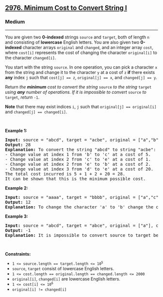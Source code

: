 <h2><a href="https://leetcode.com/problems/minimum-cost-to-convert-string-i/?envType=problem-list-v2&envId=shortest-path">2976. Minimum Cost to Convert String I</a></h2><h3>Medium</h3><hr><p>You are given two <strong>0-indexed</strong> strings <code>source</code> and <code>target</code>, both of length <code>n</code> and consisting of <strong>lowercase</strong> English letters. You are also given two <strong>0-indexed</strong> character arrays <code>original</code> and <code>changed</code>, and an integer array <code>cost</code>, where <code>cost[i]</code> represents the cost of changing the character <code>original[i]</code> to the character <code>changed[i]</code>.</p>

<p>You start with the string <code>source</code>. In one operation, you can pick a character <code>x</code> from the string and change it to the character <code>y</code> at a cost of <code>z</code> <strong>if</strong> there exists <strong>any</strong> index <code>j</code> such that <code>cost[j] == z</code>, <code>original[j] == x</code>, and <code>changed[j] == y</code>.</p>

<p>Return <em>the <strong>minimum</strong> cost to convert the string </em><code>source</code><em> to the string </em><code>target</code><em> using <strong>any</strong> number of operations. If it is impossible to convert</em> <code>source</code> <em>to</em> <code>target</code>, <em>return</em> <code>-1</code>.</p>

<p><strong>Note</strong> that there may exist indices <code>i</code>, <code>j</code> such that <code>original[j] == original[i]</code> and <code>changed[j] == changed[i]</code>.</p>

<p>&nbsp;</p>
<p><strong class="example">Example 1:</strong></p>

<pre>
<strong>Input:</strong> source = &quot;abcd&quot;, target = &quot;acbe&quot;, original = [&quot;a&quot;,&quot;b&quot;,&quot;c&quot;,&quot;c&quot;,&quot;e&quot;,&quot;d&quot;], changed = [&quot;b&quot;,&quot;c&quot;,&quot;b&quot;,&quot;e&quot;,&quot;b&quot;,&quot;e&quot;], cost = [2,5,5,1,2,20]
<strong>Output:</strong> 28
<strong>Explanation:</strong> To convert the string &quot;abcd&quot; to string &quot;acbe&quot;:
- Change value at index 1 from &#39;b&#39; to &#39;c&#39; at a cost of 5.
- Change value at index 2 from &#39;c&#39; to &#39;e&#39; at a cost of 1.
- Change value at index 2 from &#39;e&#39; to &#39;b&#39; at a cost of 2.
- Change value at index 3 from &#39;d&#39; to &#39;e&#39; at a cost of 20.
The total cost incurred is 5 + 1 + 2 + 20 = 28.
It can be shown that this is the minimum possible cost.
</pre>

<p><strong class="example">Example 2:</strong></p>

<pre>
<strong>Input:</strong> source = &quot;aaaa&quot;, target = &quot;bbbb&quot;, original = [&quot;a&quot;,&quot;c&quot;], changed = [&quot;c&quot;,&quot;b&quot;], cost = [1,2]
<strong>Output:</strong> 12
<strong>Explanation:</strong> To change the character &#39;a&#39; to &#39;b&#39; change the character &#39;a&#39; to &#39;c&#39; at a cost of 1, followed by changing the character &#39;c&#39; to &#39;b&#39; at a cost of 2, for a total cost of 1 + 2 = 3. To change all occurrences of &#39;a&#39; to &#39;b&#39;, a total cost of 3 * 4 = 12 is incurred.
</pre>

<p><strong class="example">Example 3:</strong></p>

<pre>
<strong>Input:</strong> source = &quot;abcd&quot;, target = &quot;abce&quot;, original = [&quot;a&quot;], changed = [&quot;e&quot;], cost = [10000]
<strong>Output:</strong> -1
<strong>Explanation:</strong> It is impossible to convert source to target because the value at index 3 cannot be changed from &#39;d&#39; to &#39;e&#39;.
</pre>

<p>&nbsp;</p>
<p><strong>Constraints:</strong></p>

<ul>
	<li><code>1 &lt;= source.length == target.length &lt;= 10<sup>5</sup></code></li>
	<li><code>source</code>, <code>target</code> consist of lowercase English letters.</li>
	<li><code>1 &lt;= cost.length == original.length == changed.length &lt;= 2000</code></li>
	<li><code>original[i]</code>, <code>changed[i]</code> are lowercase English letters.</li>
	<li><code>1 &lt;= cost[i] &lt;= 10<sup>6</sup></code></li>
	<li><code>original[i] != changed[i]</code></li>
</ul>
